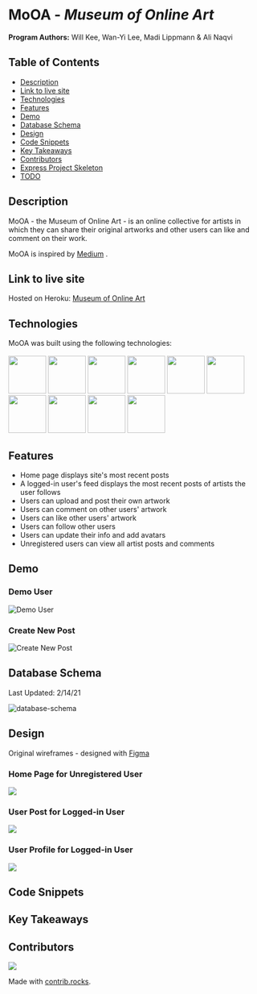 # MoOA - *Museum of Online Art*

**Program Authors:** Will Kee, Wan-Yi Lee, Madi Lippmann & Ali Naqvi


## Table of Contents
  - [Description](#description)
  - [Link to live site](#link-to-live-site)
  - [Technologies](#technologies)
  - [Features](#features)
  - [Demo](#demo)
  - [Database Schema](#database-schema)
  - [Design](#design)
  - [Code Snippets](#code-snippets)
  - [Key Takeaways](#key-takeaways)
  - [Contributors](#contributors)
- [Express Project Skeleton](#express-project-skeleton)
- [TODO](#todo)

## Description

MoOA - the Museum of Online Art - is an online collective for artists in which they can share their original artworks and other users can like and comment on their work.

MoOA is inspired by [Medium](https://medium.com) .

## Link to live site

Hosted on Heroku: [Museum of Online Art](https://museum-of-online-art.herokuapp.com/)

## Technologies

MoOA was built using the following technologies:
<br>
<br>
<img src="https://cdn.jsdelivr.net/gh/devicons/devicon/icons/javascript/javascript-plain.svg" style="width:75px;" />
<img src="https://cdn.jsdelivr.net/gh/devicons/devicon/icons/nodejs/nodejs-original-wordmark.svg" style="width:75px;" />
<img src="https://cdn.jsdelivr.net/gh/devicons/devicon/icons/express/express-original-wordmark.svg" style="width:75px;" />
<img src="https://cdn.jsdelivr.net/gh/devicons/devicon/icons/postgresql/postgresql-original-wordmark.svg" style="width:75px;" />
<img src="https://cdn.jsdelivr.net/gh/devicons/devicon/icons/sequelize/sequelize-plain-wordmark.svg" style="width:75px;" />
<img src="https://cdn.jsdelivr.net/gh/devicons/devicon/icons/heroku/heroku-plain-wordmark.svg" style="width:75px;" />
<img src="https://cdn.jsdelivr.net/gh/devicons/devicon/icons/amazonwebservices/amazonwebservices-original-wordmark.svg" style="width:75px;" />
<img src="https://cdn.jsdelivr.net/gh/devicons/devicon/icons/html5/html5-plain-wordmark.svg" style="width:75px;" />
<img src="https://cdn.jsdelivr.net/gh/devicons/devicon/icons/css3/css3-original.svg" style="width:75px;" />
<img src="https://cdn.jsdelivr.net/gh/devicons/devicon/icons/figma/figma-original.svg" style="width:75px;" />



## Features

- Home page displays site's most recent posts
- A logged-in user's feed displays the most recent posts of artists the user follows
- Users can upload and post their own artwork
- Users can comment on other users' artwork
- Users can like other users' artwork
- Users can follow other users
- Users can update their info and add avatars
- Unregistered users can view all artist posts and comments

## Demo
### Demo User

![Demo User](/public/static/readme-files/demo-login.gif)

### Create New Post

![Create New Post](/public/static/readme-files/demo-upload.gif)

## Database Schema
Last Updated: 2/14/21

![database-schema](/public/static/readme-files/database-schema-feb14.png)


## Design
Original wireframes - designed with [Figma](https://figma.com)

### Home Page for Unregistered User
![](/public/static/readme-files/home-feed.png)

### User Post for Logged-in User
![](/public/static/readme-files/user-post-logged-in.png)
### User Profile for Logged-in User
![](/public/static/readme-files/user-profile-logged-in.png)

## Code Snippets

## Key Takeaways


## Contributors

<a href="https://github.com/madilippmann/MoOA/graphs/contributors">
  <img src="https://contrib.rocks/image?repo=madilippmann/MoOA" />
</a>

Made with [contrib.rocks](https://contrib.rocks).
